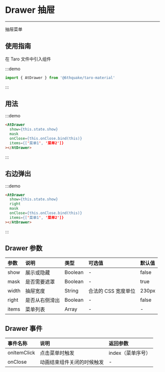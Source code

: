 # Drawer 抽屉

---

抽屉菜单

## 使用指南

在 Taro 文件中引入组件

:::demo
```js
import { AtDrawer } from '@6thquake/taro-material'
```
:::

## 用法

:::demo
```html
<AtDrawer 
  show={this.state.show} 
  mask 
  onClose={this.onClose.bind(this)} 
  items={['菜单1', '菜单2']}
></AtDrawer>
```
:::

## 右边弹出

:::demo
```html
<AtDrawer 
  show={this.state.show} 
  right 
  mask 
  onClose={this.onClose.bind(this)} 
  items={['菜单1', '菜单2']}
></AtDrawer>
```
:::

## Drawer 参数

| 参数  | 说明           | 类型    | 可选值            | 默认值 |
|:------|:---------------|:--------|:------------------|:-------|
| show  | 展示或隐藏     | Boolean | -                 | false  |
| mask  | 是否需要遮罩   | Boolean | -                 | true   |
| width | 抽屉宽度       | String  | 合法的 CSS 宽度单位 | 230px  |
| right | 是否从右侧滑出 | Boolean | -                 | false  |
| items | 菜单列表       | Array   | -                 | -      |

## Drawer 事件

| 事件名称    | 说明                       | 返回参数          |
|:------------|:---------------------------|:------------------|
| onItemClick | 点击菜单时触发             | index（菜单序号） |
| onClose     | 动画结束组件关闭的时候触发 | -                 |
